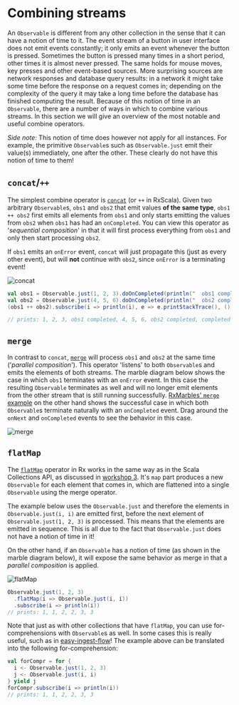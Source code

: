 Combining streams
=================

An `Observable` is different from any other collection in the sense that it can have a notion of time to it. The event stream of a button in user interface does not emit events constantly; it only emits an event whenever the button is pressed. Sometimes the button is pressed many times in a short period, other times it is almost never pressed. The same holds for mouse moves, key presses and other event-based sources. More surprising sources are network responses and database query results: in a network it might take some time before the response on a request comes in; depending on the complexity of the query it may take a long time before the database has finished computing the result. Because of this notion of time in an `Observable`, there are a number of ways in which to combine various streams. In this section we will give an overview of the most notable and useful combine operators.

*Side note:* This notion of time does however not apply for all instances. For example, the primitive `Observable`s such as `Observable.just` emit their value(s) immediately, one after the other. These clearly do not have this notion of time to them!


`concat`/`++`
-------------

The simplest combine operator is [`concat`] (or `++` in RxScala). Given two arbitrary `Observable`s, `obs1` and `obs2` that emit values **of the same type**, `obs1 ++ obs2` first emits all elements from `obs1` and only starts emitting the values from `obs2` when `obs1` has had an `onCompleted`. You can view this operator as '*sequential composition*' in that it will first process everything from `obs1` and only then start processing `obs2`.

If `obs1` emits an `onError` event, `concat` will just propagate this (just as every other event), but will **not** continue with `obs2`, since `onError` is a terminating event!

[`concat`]: http://reactivex.io/rxscala/scaladoc/index.html#rx.lang.scala.Observable@++[U>:T](that:rx.lang.scala.Observable[U]):rx.lang.scala.Observable[U]

![concat](https://raw.githubusercontent.com/wiki/ReactiveX/RxJava/images/rx-operators/concat.png)

```scala
val obs1 = Observable.just(1, 2, 3).doOnCompleted(println("  obs1 completed"))
val obs2 = Observable.just(4, 5, 6).doOnCompleted(println("  obs2 completed"))
(obs1 ++ obs2).subscribe(i => println(i), e => e.printStackTrace(), () => println("completed total"))

// prints: 1, 2, 3, obs1 completed, 4, 5, 6, obs2 completed, completed total
```


`merge`
-------

In contrast to `concat`, [`merge`] will process `obs1` and `obs2` at the same time ('*parallel composition*'). This operator 'listens' to both `Observable`s and emits the elements of both streams. The marble diagram below shows the case in which `obs1` terminates with an `onError` event. In this case the resulting `Observable` terminates as well and will no longer emit elements from the other stream that is still running successfully. [RxMarbles' `merge` example] on the other hand shows the successful case in which both `Observable`s terminate naturally with an `onCompleted` event. Drag around the `onNext` and `onCompleted` events to see the behavior in this case.

[`merge`]: http://reactivex.io/rxscala/scaladoc/index.html#rx.lang.scala.Observable@merge[U>:T](that:rx.lang.scala.Observable[U]):rx.lang.scala.Observable[U]
[RxMarbles' `merge` example]: http://rxmarbles.com/#merge

![merge](https://raw.githubusercontent.com/wiki/ReactiveX/RxJava/images/rx-operators/merge.png)


`flatMap`
---------

The [`flatMap`] operator in Rx works in the same way as in the Scala Collections API, as discussed in [workshop 3]. It's `map` part produces a new `Observable` for each element that comes in, which are flattened into a single `Observable` using the merge operator.

The example below uses the `Observable.just` and therefore the elements in `Observable.just(i, i)` are emitted first, before the next element of `Observable.just(1, 2, 3)` is processed. This means that the elements are emitted in sequence. This is all due to the fact that `Observable.just` does not have a notion of time in it!

On the other hand, if an `Observable` has a notion of time (as shown in the marble diagram below), it will expose the same behavior as merge in that a *parallel composition* is applied.

[`flatMap`]: http://reactivex.io/rxscala/scaladoc/index.html#rx.lang.scala.Observable@flatMap[R](f:T=>rx.lang.scala.Observable[R]):rx.lang.scala.Observable[R]
[workshop 3]: ../workshop3/05%20list-for-comprehensions.md

![flatMap](https://raw.githubusercontent.com/wiki/ReactiveX/RxJava/images/rx-operators/flatMap.png)

```scala
Observable.just(1, 2, 3)
  .flatMap(i => Observable.just(i, i))
  .subscribe(i => println(i))
// prints: 1, 1, 2, 2, 3, 3
```

Note that just as with other collections that have `flatMap`, you can use for-comprehensions with `Observable`s as well. In some cases this is really useful, such as in [easy-ingest-flow]! The example above can be translated into the following for-comprehension:

[easy-ingest-flow]: https://github.com/rvanheest-DANS-KNAW/easy-ingest-flow/blob/527d152f371e90c64a4104b7e666645a21cfe869/src/main/scala/nl/knaw/dans/easy/ingest_flow/MendeleyExecution.scala#L30

```scala
val forCompr = for {
  i <- Observable.just(1, 2, 3)
  j <- Observable.just(i, i)
} yield j
forCompr.subscribe(i => println(i))
// prints: 1, 1, 2, 2, 3, 3
```
